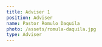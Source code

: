 ```yaml
---
title: Adviser 1
position: Adviser
name: Pastor Romulo Daquila
photo: /assets/romula-daquila.jpg
type: Adviser
---
```



